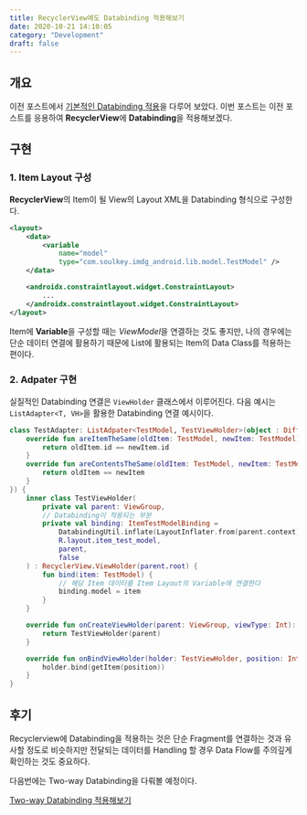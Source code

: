 ```yaml
---
title: RecyclerView에도 Databinding 적용해보기
date: 2020-10-21 14:10:05
category: "Development"
draft: false
---
```


## 개요

이전 포스트에서 [기본적인 Databinding 적용](https://sulfurbottom.netlify.com/Android/android-databinding-적용해보기)을 다루어 보았다. 이번 포스트는 이전 포스트를 응용하여 **RecyclerView**에 **Databinding**을 적용해보겠다.

## 구현

### 1. Item Layout 구성

**RecyclerView**의 Item이 될 View의 Layout XML을 Databinding 형식으로 구성한다.

```xml
<layout>
    <data>
        <variable
            name="model"
            type="com.soulkey.imdg_android.lib.model.TestModel" />
    </data>

    <androidx.constraintlayout.widget.ConstraintLayout>
        ...
    </androidx.constraintlayout.widget.ConstraintLayout>
</layout>
```

Item에 **Variable**을 구성할 때는 *ViewModel*을 연결하는 것도 좋지만, 나의 경우에는 단순 데이터 연결에 활용하기 때문에 List에 활용되는 Item의 Data Class를 적용하는 편이다.

### 2. Adpater 구현

실질적인 Databinding 연결은 `ViewHolder` 클래스에서 이루어진다.
다음 예시는 `ListAdapter<T, VH>`을 활용한 Databinding 연결 예시이다.

```kotlin
class TestAdapter: ListAdpater<TestModel, TestViewHolder>(object : DiffUtil.ItemCallback<TestModel>(){
    override fun areItemTheSame(oldItem: TestModel, newItem: TestModel) {
        return oldItem.id == newItem.id
    }
    override fun areContentsTheSame(oldItem: TestModel, newItem: TestModel) {
        return oldItem == newItem
    }
}) {
    inner class TestViewHolder(
        private val parent: ViewGroup,
        // Databinding이 적용되는 부분
        private val binding: ItemTestModelBinding =
            DatabindingUtil.inflate(LayoutInflater.from(parent.context)),
            R.layout.item_test_model,
            parent,
            false
    ) : RecyclerView.ViewHolder(parent.root) {
        fun bind(item: TestModel) {
            // 해당 Item 데이터를 Item Layout의 Variable에 연결한다
            binding.model = item
        }
    }

    override fun onCreateViewHolder(parent: ViewGroup, viewType: Int): TestViewHolder {
        return TestViewHolder(parent)
    }

    override fun onBindViewHolder(holder: TestViewHolder, position: Int) {
        holder.bind(getItem(position))
    }
}
```

## 후기

Recyclerview에 Databinding을 적용하는 것은 단순 Fragment를 연결하는 것과 유사할 정도로 비슷하지만 전달되는 데이터를 Handling 할 경우 Data Flow를 주의깊게 확인하는 것도 중요하다.

다음번에는 Two-way Databinding을 다뤄볼 예정이다.

[Two-way Databinding 적용해보기](https://sulfurbottom.netlify.com/Android/two-way-databinding-적용해보기)

